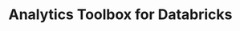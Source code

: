 ---
title: Analytics Toolbox for Databricks
description: "Unlock Spatial Analytics in Databricks"
icon: "/img/icons/databricks-analytics-toolbox.png"
repoUrl: https://github.com/CartoDB/analytics-toolbox-databricks

url: analytics-toolbox-databricks
indexPage: "overview/getting-started.md"

menu:
  - title: "Overview"
    folder:
      - title: "Getting started"
      - title: "Installation"
  # - title: "Guides"
  #   folder:
  #     - title: "Lorem Ipsum"
  - title: "SQL Reference"
    folder:
      - title: "Geometry Accessors"
      - title: "Geometry Constructors"
      - title: "Spatial Relationships"
      - title: "Geometry Outputs"
  # - title: "Release notes"
---